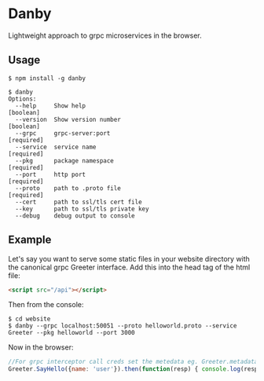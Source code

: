 Danby
===================

Lightweight approach to grpc microservices in the browser.

Usage
--------
```shell
$ npm install -g danby

$ danby
Options:
  --help     Show help                                                 [boolean]
  --version  Show version number                                       [boolean]
  --grpc     grpc-server:port                                         [required]
  --service  service name                                             [required]
  --pkg      package namespace                                        [required]
  --port     http port                                                [required]
  --proto    path to .proto file                                      [required]
  --cert     path to ssl/tls cert file
  --key      path to ssl/tls private key 
  --debug    debug output to console 
```


Example
-------
Let's say you want to serve some static files in your website directory with the canonical grpc Greeter interface.
Add this into the head tag of the html file:


```html
<script src="/api"></script>
```

Then from the console:

```shell
$ cd website
$ danby --grpc localhost:50051 --proto helloworld.proto --service Greeter --pkg helloworld --port 3000
```

Now in the browser: 

```js
//For grpc interceptor call creds set the metedata eg. Greeter.metadata["token"] = ...
Greeter.SayHello({name: 'user'}).then(function(resp) { console.log(resp); });
```


